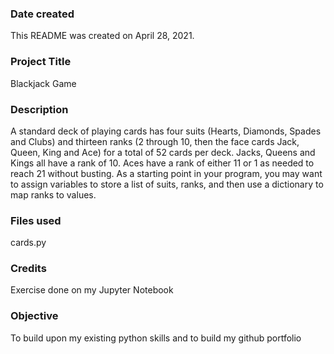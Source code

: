 ### Date created
This README was created on April 28, 2021.

### Project Title
Blackjack Game

### Description
A standard deck of playing cards has four suits (Hearts, Diamonds, Spades and Clubs) and thirteen ranks (2 through 10, then the face cards Jack, Queen, King and Ace) for a total of 52 cards per deck. Jacks, Queens and Kings all have a rank of 10. Aces have a rank of either 11 or 1 as needed to reach 21 without busting. As a starting point in your program, you may want to assign variables to store a list of suits, ranks, and then use a dictionary to map ranks to values.

### Files used
cards.py

### Credits
Exercise done on my Jupyter Notebook

### Objective 
To build upon my existing python skills and to build my github portfolio